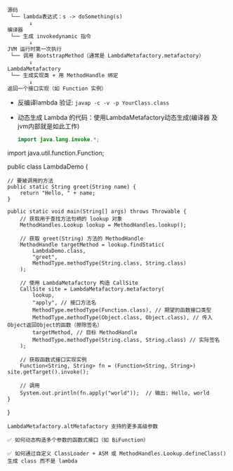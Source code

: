 ```md
源码
 └── lambda表达式：s -> doSomething(s)
       ↓
编译器
 └── 生成 invokedynamic 指令
       ↓
JVM 运行时第一次执行
 └── 调用 BootstrapMethod（通常是 LambdaMetafactory.metafactory）
       ↓
LambdaMetafactory
 └── 生成实现类 + 用 MethodHandle 绑定
       ↓
返回一个接口实现（如 Function 实例）
```

- 反编译lambda 验证: `javap -c -v -p YourClass.class`

- 动态生成 Lambda 的代码：使用LambdaMetafactory动态生成(编译器 及 jvm内部就是如此工作)
  ```java
  import java.lang.invoke.*;
import java.util.function.Function;

public class LambdaDemo {

    // 要被调用的方法
    public static String greet(String name) {
        return "Hello, " + name;
    }

    public static void main(String[] args) throws Throwable {
        // 获取用于查找方法句柄的 lookup 对象
        MethodHandles.Lookup lookup = MethodHandles.lookup();

        // 获取 greet(String) 方法的 MethodHandle
        MethodHandle targetMethod = lookup.findStatic(
            LambdaDemo.class,
            "greet",
            MethodType.methodType(String.class, String.class)
        );

        // 使用 LambdaMetafactory 构造 CallSite
        CallSite site = LambdaMetafactory.metafactory(
            lookup,
            "apply", // 接口方法名
            MethodType.methodType(Function.class), // 期望的函数接口类型
            MethodType.methodType(Object.class, Object.class), // 传入Object返回Object的函数（擦除签名）
            targetMethod, // 目标 MethodHandle
            MethodType.methodType(String.class, String.class) // 实际签名
        );

        // 获取函数式接口实现实例
        Function<String, String> fn = (Function<String, String>) site.getTarget().invoke();

        // 调用
        System.out.println(fn.apply("world"));  // 输出: Hello, world
    }
}
  ```
LambdaMetafactory.altMetafactory 支持的更多高级参数

✅ 如何动态构造多个参数的函数式接口（如 BiFunction）

✅ 如何通过自定义 ClassLoader + ASM 或 MethodHandles.Lookup.defineClass() 生成 class 而不是 lambda
